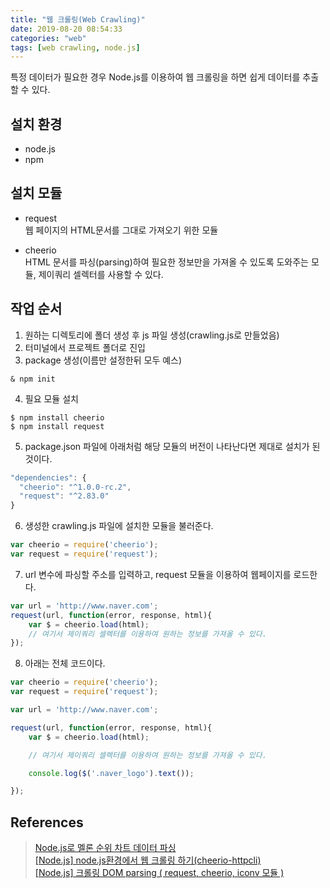 ```yaml
---
title: "웹 크롤링(Web Crawling)"
date: 2019-08-20 08:54:33
categories: "web"
tags: [web crawling, node.js]
---
```


특정 데이터가 필요한 경우 Node.js를 이용하여 웹 크롤링을 하면 쉽게 데이터를 추출할 수 있다.

<!-- more -->

## 설치 환경

* node.js
* npm

## 설치 모듈

* request  
웹 페이지의 HTML문서를 그대로 가져오기 위한 모듈

* cheerio  
HTML 문서를 파싱(parsing)하여 필요한 정보만을 가져올 수 있도록 도와주는 모듈, 제이쿼리 셀렉터를 사용할 수 있다.

## 작업 순서

1. 원하는 디렉토리에 폴더 생성 후 js 파일 생성(crawling.js로 만들었음)
2. 터미널에서 프로젝트 폴더로 진입
3. package 생성(이름만 설정한뒤 모두 예스)
```
& npm init
```
4. 필요 모듈 설치
```
$ npm install cheerio   
$ npm install request
```
5. package.json 파일에 아래처럼 해당 모듈의 버전이 나타난다면 제대로 설치가 된 것이다.

```javascript
"dependencies": {
  "cheerio": "^1.0.0-rc.2",
  "request": "^2.83.0"
}
```

6. 생성한 crawling.js 파일에 설치한 모듈을 불러준다.

```javascript
var cheerio = require('cheerio');
var request = require('request');
```
7. url 변수에 파싱할 주소를 입력하고, request 모듈을 이용하여 웹페이지를 로드한다.

```javascript
var url = 'http://www.naver.com';
request(url, function(error, response, html){
    var $ = cheerio.load(html);
    // 여기서 제이쿼리 셀렉터를 이용하여 원하는 정보를 가져올 수 있다.
});
```

8. 아래는 전체 코드이다.

```javascript
var cheerio = require('cheerio');
var request = require('request');

var url = 'http://www.naver.com';

request(url, function(error, response, html){
    var $ = cheerio.load(html);

    // 여기서 제이쿼리 셀렉터를 이용하여 원하는 정보를 가져올 수 있다.

    console.log($('.naver_logo').text());

});
```

## References
> [Node.js로 멜론 순위 차트 데이터 파싱](http://leechoong.com/posts/2017/nodejs_cheerio)  
> [[Node.js] node.js환경에서 웹 크롤링 하기(cheerio-httpcli)](https://hanswsw.tistory.com/6)  
> [[Node.js] 크롤링 DOM parsing ( request, cheerio, iconv 모듈 )](https://victorydntmd.tistory.com/94)

